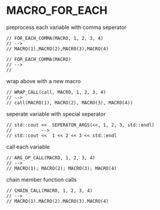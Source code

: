 # MACRO_FOR_EACH

preprocess each variable with comma seperator
```
// FOR_EACH_COMMA(MACRO, 1, 2, 3, 4)
// -->
// MACRO(1),MACRO(2),MACRO(3),MACRO(4)
```
```
// FOR_EACH_COMMA(MACRO)
// -->
// 
```

wrap above with a new macro
```
// WRAP_CALL(call, MACRO, 1, 2, 3, 4)
// -->
// call(MACRO(1), MACRO(2), MACRO(3), MACRO(4))
```


seperate variable with special seperator
```
// std::cout <<  SEPERATOR_ARGS(<<, 1, 2, 3, std::endl)
//           -->
// std::cout <<  1 << 2 << 3 << std::endl
```


call each variable
```
// ARG_OP_CALL(MACRO, 1, 2, 3, 4)
// -->
// MACRO(1); MACRO(2); MACRO(3); MACRO(4)
```


chain member function calls
```
// CHAIN_CALL(MACRO, 1, 2, 3, 4)
// -->
// MACRO(1).MACRO(2).MACRO(3).MACRO(4)
```
